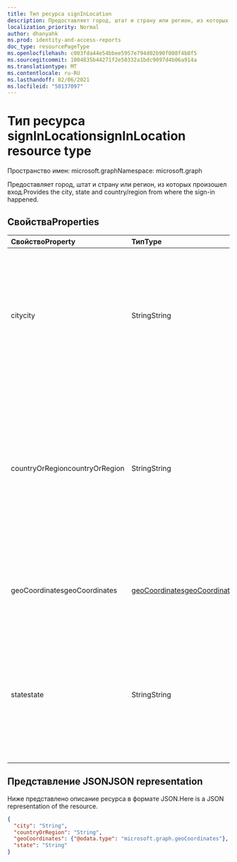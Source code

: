 ```yaml
---
title: Тип ресурса signInLocation
description: Предоставляет город, штат и страну или регион, из которых произошел вход.
localization_priority: Normal
author: dhanyahk
ms.prod: identity-and-access-reports
doc_type: resourcePageType
ms.openlocfilehash: c003fda44e54bbee5957e794d02b90f008f4b8f5
ms.sourcegitcommit: 1004835b44271f2e50332a1bdc9097d4b06a914a
ms.translationtype: MT
ms.contentlocale: ru-RU
ms.lasthandoff: 02/06/2021
ms.locfileid: "50137097"
---
```

# <a name="signinlocation-resource-type"></a><span data-ttu-id="d6146-103">Тип ресурса signInLocation</span><span class="sxs-lookup"><span data-stu-id="d6146-103">signInLocation resource type</span></span>

<span data-ttu-id="d6146-104">Пространство имен: microsoft.graph</span><span class="sxs-lookup"><span data-stu-id="d6146-104">Namespace: microsoft.graph</span></span>

<span data-ttu-id="d6146-105">Предоставляет город, штат и страну или регион, из которых произошел вход.</span><span class="sxs-lookup"><span data-stu-id="d6146-105">Provides the city, state and country/region from where the sign-in happened.</span></span>

## <a name="properties"></a><span data-ttu-id="d6146-106">Свойства</span><span class="sxs-lookup"><span data-stu-id="d6146-106">Properties</span></span>

| <span data-ttu-id="d6146-107">Свойство</span><span class="sxs-lookup"><span data-stu-id="d6146-107">Property</span></span>     | <span data-ttu-id="d6146-108">Тип</span><span class="sxs-lookup"><span data-stu-id="d6146-108">Type</span></span>   |<span data-ttu-id="d6146-109">Описание</span><span class="sxs-lookup"><span data-stu-id="d6146-109">Description</span></span>|
|:---------------|:--------|:----------|
|<span data-ttu-id="d6146-110">city</span><span class="sxs-lookup"><span data-stu-id="d6146-110">city</span></span>|<span data-ttu-id="d6146-111">String</span><span class="sxs-lookup"><span data-stu-id="d6146-111">String</span></span>|<span data-ttu-id="d6146-112">Предоставляет город, в котором был произведен вход.</span><span class="sxs-lookup"><span data-stu-id="d6146-112">Provides the city where the sign-in originated.</span></span> <span data-ttu-id="d6146-113">Этот метод вычисляется с использованием сведений о широте и долготе из действия при входе.</span><span class="sxs-lookup"><span data-stu-id="d6146-113">This is calculated using latitude/longitude information from the sign-in activity.</span></span>|
|<span data-ttu-id="d6146-114">countryOrRegion</span><span class="sxs-lookup"><span data-stu-id="d6146-114">countryOrRegion</span></span>|<span data-ttu-id="d6146-115">String</span><span class="sxs-lookup"><span data-stu-id="d6146-115">String</span></span>|<span data-ttu-id="d6146-116">Предоставляет сведения о коде страны (2 буквы), с которых был произведен вход.</span><span class="sxs-lookup"><span data-stu-id="d6146-116">Provides the country code info (2 letter code) where the sign-in originated.</span></span>  <span data-ttu-id="d6146-117">Этот метод вычисляется с использованием сведений о широте и долготе из действия при входе.</span><span class="sxs-lookup"><span data-stu-id="d6146-117">This is calculated using latitude/longitude information from the sign-in activity.</span></span>|
|<span data-ttu-id="d6146-118">geoCoordinates</span><span class="sxs-lookup"><span data-stu-id="d6146-118">geoCoordinates</span></span>|[<span data-ttu-id="d6146-119">geoCoordinates</span><span class="sxs-lookup"><span data-stu-id="d6146-119">geoCoordinates</span></span>](geocoordinates.md)|<span data-ttu-id="d6146-120">Предоставляет широту, долготу и высоту, в которой был произведен вход.</span><span class="sxs-lookup"><span data-stu-id="d6146-120">Provides the latitude, longitude and altitude where the sign-in originated.</span></span>|
|<span data-ttu-id="d6146-121">state</span><span class="sxs-lookup"><span data-stu-id="d6146-121">state</span></span>|<span data-ttu-id="d6146-122">String</span><span class="sxs-lookup"><span data-stu-id="d6146-122">String</span></span>|<span data-ttu-id="d6146-123">Предоставляет состояние, в котором был произведен вход.</span><span class="sxs-lookup"><span data-stu-id="d6146-123">Provides the State where the sign-in originated.</span></span> <span data-ttu-id="d6146-124">Это вычисляется с использованием сведений о широте и долготе из действия при входе.</span><span class="sxs-lookup"><span data-stu-id="d6146-124">This is calculated using latitude/longitude information from the sign-in activity.</span></span>|

## <a name="json-representation"></a><span data-ttu-id="d6146-125">Представление JSON</span><span class="sxs-lookup"><span data-stu-id="d6146-125">JSON representation</span></span>

<span data-ttu-id="d6146-126">Ниже представлено описание ресурса в формате JSON.</span><span class="sxs-lookup"><span data-stu-id="d6146-126">Here is a JSON representation of the resource.</span></span>

<!-- {
  "blockType": "resource",
  "optionalProperties": [

  ],
  "@odata.type": "microsoft.graph.signInLocation"
}-->

```json
{
  "city": "String",
  "countryOrRegion": "String",
  "geoCoordinates": {"@odata.type": "microsoft.graph.geoCoordinates"},
  "state": "String"
}

```

<!-- uuid: 8fcb5dbc-d5aa-4681-8e31-b001d5168d79
2015-10-25 14:57:30 UTC -->
<!-- {
  "type": "#page.annotation",
  "description": "signInLocation resource",
  "keywords": "",
  "section": "documentation",
  "tocPath": ""
}-->

